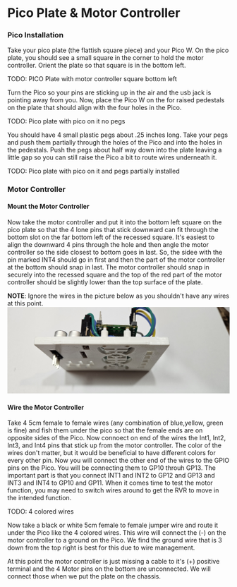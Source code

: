 # Pico Plate & Motor Controller


### Pico Installation

Take your pico plate (the flattish square piece) and your Pico W. On the pico plate, you should see a small square in the corner to hold the motor controller.  Orient the plate so that square is in the bottom left.  

TODO: PICO Plate with motor controller square bottom left


Turn the Pico so your pins are sticking up in the air and the usb jack is pointing away from you.  Now, place the Pico W on the for raised pedestals on the plate that should align with the four holes in the Pico.  

TODO: Pico plate with pico on it no pegs


You should have 4 small plastic pegs about .25 inches long. Take your pegs and push them partially through the holes of the Pico and into the holes in the pedestals. Push the pegs about half way down into the plate leaving a little gap so you can still raise the Pico a bit to route wires underneath it.  

TODO: Pico plate with pico on it and pegs partially installed



### Motor Controller

#### Mount the Motor Controller
Now take the motor controller and put it into the bottom left square on the pico plate  so that the 4 lone pins that stick downward can fit through the bottom slot on the far bottom left of the recessed square. It's easiest to align the downward 4 pins through the hole and then angle the motor controller so the side closest to bottom goes in last. So, the sidee with the pin marked INT4 should go in first and then the part of the motor controller at the bottom should snap in last.  The motor controller should snap in securely into the recessed square and the top of the red part of the motor controller should be slightly lower than the top surface of the plate.

**NOTE**: Ignore the wires in the picture below as you shouldn't have any wires at this point.
![Pico Bottom](/lessons/images/assembly/pico_plate_bottom.jpg)


#### Wire the Motor Controller

Take 4 5cm female to female wires (any combination of blue,yellow, green is fine) and fish them under the pico so that the female ends are on opposite sides of the Pico. Now connoect on end of the wires the Int1, Int2, Int3, and Int4 pins that stick up from the motor controller.  The color of the wires don't matter, but it would be beneficial to have different colors for every other pin. Now you will connect the other end of the wires to the GPIO pins on the Pico.  You will be connecting them to GP10 throuh GP13.  The important part is that you connect INT1 and INT2 to GP12 and GP13 and INT3 and INT4 to GP10 and GP11.  When it comes time to test the motor function, you may need to switch wires around to get the RVR to move in the intended function.

TODO: 4 colored wires

Now take a black or white 5cm female to female jumper wire and route it under the Pico like the 4 colored wires.  This wire will connect the (-) on the motor controller to a ground on the Pico.  We find the ground wire that is 3 down from the top right is best for this due to wire management. 

At this point the motor controller is just missing a cable to it's (+) positive terminal and the 4 Motor pins on the bottom are unconnected.  We will connect those when we put the plate on the chassis.
